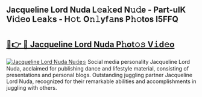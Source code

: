 ## Jacqueline Lord Nuda L𝚎a𝚔ed N𝚞𝚍e - Part-uIK Vi𝚍𝚎o L𝚎a𝚔s - H𝚘𝚝 O𝚗𝚕yf𝚊ns P𝚑𝚘tos I5FFQ

# <h2><a href="http://kfb5623.oniu.top/?m=Jacqueline+Lord+Nuda">🔗👉 🔴 Jacqueline Lord Nuda P𝚑ot𝚘𝚜 V𝚒d𝚎o</a></h2>

[![Jacqueline Lord Nuda Nu𝚍e𝚜](https://i.imgur.com/0qMVB7G.gif)](http://kfb5623.oniu.top/?m=Jacqueline+Lord+Nuda)
Social media personality Jacqueline Lord Nuda, acclaimed for publishing dance and lifestyle material, consisting of presentations and personal blogs. Outstanding juggling partner Jacqueline Lord Nuda, recognized for their remarkable abilities and accomplishments in juggling with others.  
